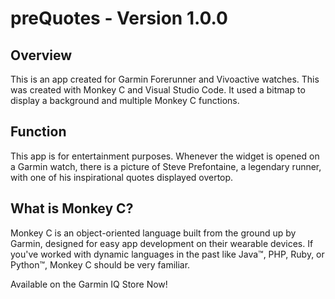 # preQuotes - Version 1.0.0
## Overview
This is an app created for Garmin Forerunner and Vivoactive watches. This was created with Monkey C and Visual Studio Code.
It used a bitmap to display a background and multiple Monkey C functions.

## Function
This app is for entertainment purposes. Whenever the widget is opened on a Garmin watch, there is a picture of Steve Prefontaine, a legendary runner, with one of his inspirational quotes displayed overtop. 

## What is Monkey C?
Monkey C is an object-oriented language built from the ground up by Garmin, designed for easy app development on their wearable devices. If you've worked with dynamic languages in the past like Java™, PHP, Ruby, or Python™, Monkey C should be very familiar.

Available on the Garmin IQ Store Now!
